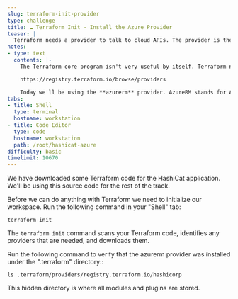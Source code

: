 ```yaml
---
slug: terraform-init-provider
type: challenge
title: ☁️ Terraform Init - Install the Azure Provider
teaser: |
  Terraform needs a provider to talk to cloud APIs. The provider is the bridge that connects Terraform core to your infrastructure providers.
notes:
- type: text
  contents: |-
    The Terraform core program isn't very useful by itself. Terraform needs the help of a **provider** to be able to talk to cloud APIs. Terraform has hundreds of different providers. You can browse the provider list here:

    https://registry.terraform.io/browse/providers

    Today we'll be using the **azurerm** provider. AzureRM stands for Azure Resource Manager.
tabs:
- title: Shell
  type: terminal
  hostname: workstation
- title: Code Editor
  type: code
  hostname: workstation
  path: /root/hashicat-azure
difficulty: basic
timelimit: 10670
---
```

We have downloaded some Terraform code for the HashiCat application. We'll be using this source code for the rest of the track.

Before we can do anything with Terraform we need to initialize our workspace. Run the following command in your "Shell" tab:
```
terraform init
```
The `terraform init` command scans your Terraform code, identifies any providers that are needed, and downloads them.

Run the following command to verify that the azurerm provider was installed under the ".terraform" directory::
```
ls .terraform/providers/registry.terraform.io/hashicorp
```
This hidden directory is where all modules and plugins are stored.